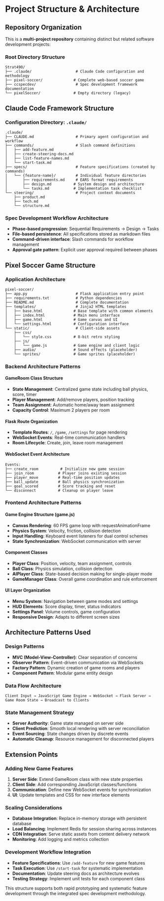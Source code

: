 # Project Structure & Architecture

## Repository Organization

This is a **multi-project repository** containing distinct but related software development projects:

### Root Directory Structure
```
Strat490/
├── .claude/                    # Claude Code configuration and methodology
├── pixel-soccer/              # Complete web-based soccer game
├── ccspecdev/                  # Spec development framework documentation
└── pixelSoccer/               # Empty directory (legacy)
```

## Claude Code Framework Structure

### Configuration Directory: `.claude/`
```
.claude/
├── CLAUDE.md                   # Primary agent configuration and workflow
├── commands/                   # Slash command definitions
│   ├── add-feature.md
│   ├── create-steering-docs.md
│   ├── list-feature-names.md
│   └── start-task.md
├── specs/                      # Feature specifications (created by commands)
│   └── {feature-name}/         # Individual feature directories
│       ├── requirements.md     # EARS format requirements
│       ├── design.md          # System design and architecture
│       └── tasks.md           # Implementation task checklist
└── steering/                   # Project context documents
    ├── product.md
    ├── tech.md
    └── structure.md
```

### Spec Development Workflow Architecture
- **Phase-based progression**: Sequential Requirements → Design → Tasks
- **File-based persistence**: All specifications stored as markdown files
- **Command-driven interface**: Slash commands for workflow management
- **Approval gate pattern**: Explicit user approval required between phases

## Pixel Soccer Game Structure

### Application Architecture
```
pixel-soccer/
├── app.py                      # Flask application entry point
├── requirements.txt            # Python dependencies
├── README.md                   # Complete documentation
├── templates/                  # Jinja2 HTML templates
│   ├── base.html              # Base template with common elements
│   ├── index.html             # Main menu interface
│   ├── game.html              # Game canvas and UI
│   └── settings.html          # Configuration interface
└── static/                     # Client-side assets
    ├── css/
    │   └── style.css          # 8-bit retro styling
    ├── js/
    │   └── game.js            # Game engine and client logic
    ├── audio/                 # Sound effects (placeholder)
    └── sprites/               # Game sprites (placeholder)
```

### Backend Architecture Patterns

#### GameRoom Class Structure
- **State Management**: Centralized game state including ball physics, score, timer
- **Player Management**: Add/remove players, position tracking
- **Team Assignment**: Automatic home/away team assignment
- **Capacity Control**: Maximum 2 players per room

#### Flask Route Organization
- **Template Routes**: `/`, `/game`, `/settings` for page rendering
- **WebSocket Events**: Real-time communication handlers
- **Room Lifecycle**: Create, join, leave room management

#### WebSocket Event Architecture
```
Events:
├── create_room          # Initialize new game session
├── join_room           # Player joins existing session
├── player_move         # Real-time position updates
├── ball_update         # Ball physics synchronization
├── goal_scored         # Score tracking and reset
└── disconnect          # Cleanup on player leave
```

### Frontend Architecture Patterns

#### Game Engine Structure (game.js)
- **Canvas Rendering**: 60 FPS game loop with requestAnimationFrame
- **Physics System**: Velocity, friction, collision detection
- **Input Handling**: Keyboard event listeners for dual control schemes
- **State Synchronization**: WebSocket communication with server

#### Component Classes
- **Player Class**: Position, velocity, team assignment, controls
- **Ball Class**: Physics simulation, collision detection
- **AIPlayer Class**: State-based decision making for single-player mode
- **GameManager Class**: Overall game coordination and rule enforcement

#### UI Layer Organization
- **Menu System**: Navigation between game modes and settings
- **HUD Elements**: Score display, timer, status indicators
- **Settings Panel**: Volume controls, game configuration
- **Responsive Design**: Adapts to different screen sizes

## Architecture Patterns Used

### Design Patterns
- **MVC (Model-View-Controller)**: Clear separation of concerns
- **Observer Pattern**: Event-driven communication via WebSockets
- **Factory Pattern**: Dynamic creation of game rooms and players
- **Component Pattern**: Modular game entity design

### Data Flow Architecture
```
Client Input → JavaScript Game Engine → WebSocket → Flask Server → Game Room State → Broadcast to Clients
```

### State Management Strategy
- **Server Authority**: Game state managed on server side
- **Client Prediction**: Smooth local rendering with server reconciliation
- **Event Sourcing**: State changes driven by discrete events
- **Automatic Cleanup**: Resource management for disconnected players

## Extension Points

### Adding New Game Features
1. **Server Side**: Extend GameRoom class with new state properties
2. **Client Side**: Add corresponding JavaScript classes/functions
3. **Communication**: Define new WebSocket events for synchronization
4. **UI**: Update templates and CSS for new interface elements

### Scaling Considerations
- **Database Integration**: Replace in-memory storage with persistent database
- **Load Balancing**: Implement Redis for session sharing across instances
- **CDN Integration**: Serve static assets from content delivery network
- **Monitoring**: Add logging and metrics collection

### Development Workflow Integration
- **Feature Specifications**: Use `/add-feature` for new game features
- **Task Execution**: Use `/start-task` for systematic implementation
- **Documentation**: Update steering docs as architecture evolves
- **Testing Strategy**: Implement unit tests for each component class

This structure supports both rapid prototyping and systematic feature development through the integrated spec development methodology.